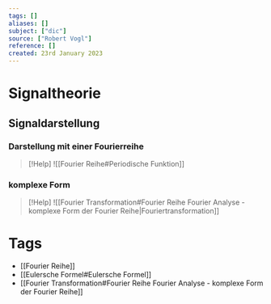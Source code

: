 ```yaml
---
tags: []
aliases: []
subject: ["dic"]
source: ["Robert Vogl"]
reference: []
created: 23rd January 2023
---
```



# Signaltheorie

## Signaldarstellung

### Darstellung mit einer Fourierreihe

>[!Help] 
![[Fourier Reihe#Periodische Funktion]]

### komplexe Form

>[!Help] 
>![[Fourier Transformation#Fourier Reihe Fourier Analyse - komplexe Form der Fourier Reihe|Fouriertransformation]]

# Tags

- [[Fourier Reihe]]
- [[Eulersche Formel#Eulersche Formel]]
- [[Fourier Transformation#Fourier Reihe Fourier Analyse - komplexe Form der Fourier Reihe]]
